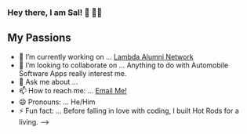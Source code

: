 ### Hey there, I am Sal! 👋 👨‍💻

## My Passions


- 🔭 I’m currently working on ... [Lambda Alumni Network](https://github.com/Lambda-School-Labs/lan-fe-a)
- 👯 I’m looking to collaborate on ... Anything to do with Automobile Software Apps really interest me. 
- 💬 Ask me about ... 
- 📫 How to reach me: ... [Email Me!](mailto:sal.zamora480@gmail.com)
- 😄 Pronouns: ... He/Him
- ⚡ Fun fact: ... Before falling in love with coding, I built Hot Rods for a living. 
-->
